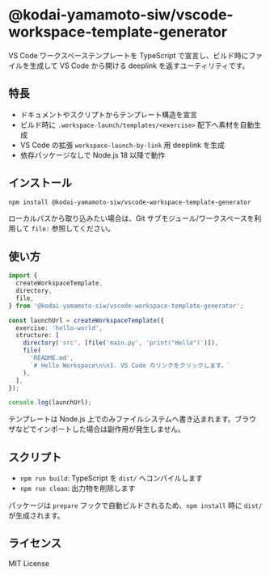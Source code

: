 # @kodai-yamamoto-siw/vscode-workspace-template-generator

VS Code ワークスペーステンプレートを TypeScript で宣言し、ビルド時にファイルを生成して VS Code から開ける deeplink を返すユーティリティです。

## 特長

- ドキュメントやスクリプトからテンプレート構造を宣言
- ビルド時に `.workspace-launch/templates/<exercise>` 配下へ素材を自動生成
- VS Code の拡張 `workspace-launch-by-link` 用 deeplink を生成
- 依存パッケージなしで Node.js 18 以降で動作

## インストール

```bash
npm install @kodai-yamamoto-siw/vscode-workspace-template-generator
```

ローカルパスから取り込みたい場合は、Git サブモジュール/ワークスペースを利用して `file:` 参照してください。

## 使い方

```ts
import {
  createWorkspaceTemplate,
  directory,
  file,
} from '@kodai-yamamoto-siw/vscode-workspace-template-generator';

const launchUrl = createWorkspaceTemplate({
  exercise: 'hello-world',
  structure: [
    directory('src', [file('main.py', 'print("Hello")')]),
    file(
      'README.md',
      `# Hello Workspace\n\n1. VS Code のリンクをクリックします。`
    ),
  ],
});

console.log(launchUrl);
```

テンプレートは Node.js 上でのみファイルシステムへ書き込まれます。ブラウザなどでインポートした場合は副作用が発生しません。

## スクリプト

- `npm run build`: TypeScript を `dist/` へコンパイルします
- `npm run clean`: 出力物を削除します

パッケージは `prepare` フックで自動ビルドされるため、`npm install` 時に `dist/` が生成されます。

## ライセンス

MIT License
